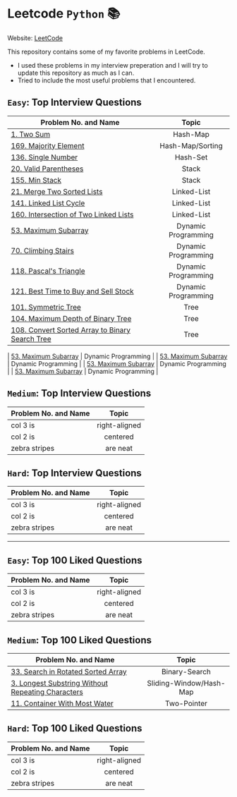 # Leetcode `Python` :books:

Website: [LeetCode](https://www.google.com "LeetCode's Homepage")

This repository contains some of my favorite problems in LeetCode. 
* I used these problems in my interview preperation and I will try to update this repository as much as I can. 
* Tried to include the most useful problems that I encountered.

##  `Easy`: Top Interview Questions

| Problem No. and Name     | Topic         |  
| ------------- |:-------------:|  
| [1. Two Sum](../master/Top_Interview_Questions/1.py)     | Hash-Map |  
| [169. Majority Element](../master/Top_Interview_Questions/169.py)     | Hash-Map/Sorting | 
| [136. Single Number](../master/Top_Interview_Questions/136.py)     | Hash-Set |
| [20. Valid Parentheses](../master/Top_Interview_Questions/20.py)     | Stack |  
| [155. Min Stack](../master/Top_Interview_Questions/155.py)     | Stack | 
| [21. Merge Two Sorted Lists](../master/Top_Interview_Questions/21.py)     | Linked-List |  
| [141. Linked List Cycle](../master/Top_Interview_Questions/141.py)     | Linked-List | 
| [160. Intersection of Two Linked Lists](../master/Top_Interview_Questions/160.py)    | Linked-List |  
| [53. Maximum Subarray](../master/Top_Interview_Questions/53.py)     | Dynamic Programming |  
| [70. Climbing Stairs](../master/Top_Interview_Questions/70.py)     | Dynamic Programming |   
| [118. Pascal's Triangle](../master/Top_Interview_Questions/118.py)     | Dynamic Programming |
| [121. Best Time to Buy and Sell Stock](../master/Top_Interview_Questions/121.py)     | Dynamic Programming |
| [101. Symmetric Tree](../master/Top_Interview_Questions/101.py)     | Tree |  
| [104. Maximum Depth of Binary Tree](../master/Top_Interview_Questions/104.py)     | Tree |   
| [108. Convert Sorted Array to Binary Search Tree](../master/Top_Interview_Questions/108.py)     | Tree |



| [53. Maximum Subarray](../master/Top_Interview_Questions/53.py)     | Dynamic Programming | 
| [53. Maximum Subarray](../master/Top_Interview_Questions/53.py)     | Dynamic Programming | 
| [53. Maximum Subarray](../master/Top_Interview_Questions/53.py)     | Dynamic Programming | 
| [53. Maximum Subarray](../master/Top_Interview_Questions/53.py)     | Dynamic Programming |    


##  `Medium`: Top Interview Questions

| Problem No. and Name      | Topic          |  
| ------------- |:-------------:|  
| col 3 is      | right-aligned |  
| col 2 is      | centered      |  
| zebra stripes | are neat      |  


##  `Hard`: Top Interview Questions

| Problem No. and Name      | Topic         |  
| ------------- |:-------------:|  
| col 3 is      | right-aligned |  
| col 2 is      | centered      |  
| zebra stripes | are neat      |  


------- 


##  `Easy`: Top 100 Liked Questions

| Problem No. and Name      | Topic         |  
| ------------- |:-------------:|  
| col 3 is      | right-aligned |  
| col 2 is      | centered      |  
| zebra stripes | are neat      |  



##  `Medium`: Top 100 Liked Questions

| Problem No. and Name      | Topic         |  
| ------------- |:-------------:|  
| [33. Search in Rotated Sorted Array](../master/Top_100_Liked_Questions/33.py)     | Binary-Search |  
| [3. Longest Substring Without Repeating Characters](../master/Top_100_Liked_Questions/3.py)     | Sliding-Window/Hash-Map |   
| [11. Container With Most Water](../master/Top_100_Liked_Questions/11.py)     | Two-Pointer |  

##  `Hard`: Top 100 Liked Questions

| Problem No. and Name      | Topic         |  
| ------------- |:-------------:|  
| col 3 is      | right-aligned |  
| col 2 is      | centered      |  
| zebra stripes | are neat      |  

